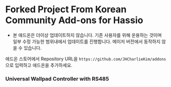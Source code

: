 # Forked Project From Korean Community Add-ons for Hassio

* 본 애드온은 더이상 업데이트하지 않습니다. 기존 사용자를 위해 운용하는 것이며 일부 수정 가능한 범위내에서 업데이트를 진행합니다. 메이저 버전에서 동작하지 않을 수 있습니다.


애드온 스토어에서 Repository URL을 `https://github.com/JHCharlieKim/addons` 으로 입력하고 애드온을 추가하세요.



### Universal Wallpad Controller with RS485 
